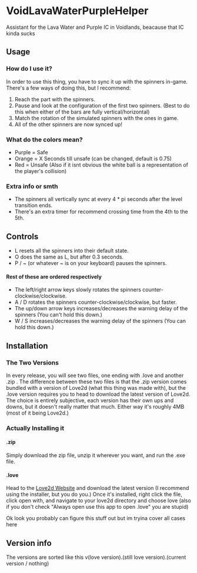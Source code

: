# VoidLavaWaterPurpleHelper
Assistant for the Lava Water and Purple IC in Voidlands, beacause that IC kinda sucks
## Usage
### How do I use it?
In order to use this thing, you have to sync it up with the spinners in-game. There's a few ways of doing this, but I recommend:
1. Reach the part with the spinners.
2. Pause and look at the configuration of the first two spinners. (Best to do this when either of the bars are fully vertical/horizontal)
3. Match the rotation of the simulated spinners with the ones in game.
4. All of the other spinners are now synced up!
### What do the colors mean?
- Purple = Safe
- Orange = X Seconds till unsafe (can be changed, default is 0.75)
- Red = Unsafe
(Also if it isnt obvious the white ball is a representation of the player's collision)
### Extra info or smth
- The spinners all vertically sync at every 4 * pi seconds after the level transition ends.
- There's an extra timer for recommend crossing time from the 4th to the 5th.
## Controls
- L  resets all the spinners into their default state.
- O does the same as L, but after 0.3 seconds.
- P / ~ (or whatever ~ is on your keyboard) pauses the spinners.
#### Rest of these are ordered respectively
- The left/right arrow keys slowly rotates the spinners counter-clockwise/clockwise.
- A / D rotates the spinners counter-clockwise/clockwise, but faster.
- The up/down arrow keys increases/decreases the warning delay of the spinners (You can't hold this down.)
- W / S increases/decreases the warning delay of the spinners (You can hold this down.)
## Installation
### The Two Versions
In every release, you will see two files, one ending with .love and another .zip . The difference between these two files is that the .zip version comes bundled with a version of Love2d (what this thing was made with), but the .love version requires you to head to download the latest version of Love2d. The choice is entirely subjective, each version has their own ups and downs, but it doesn't really matter that much. Either way it's roughly 4MB (most of it being Love2d.)

### Actually Installing it
#### .zip
Simply download the zip file, unzip it wherever you want, and run the .exe file.

#### .love
Head to the [Love2d Website](https://love2d.org/) and download the latest version (I recommend using the installer, but you do you.) Once it's installed, right click the file, click open with, and navigate to your love2d directory and choose love (also if you don't check "Always open use this app to open .love" you are stupid)

Ok look you probably can figure this stuff out but im tryina cover all cases here

## Version info
The versions are sorted like this
v(love version).(still love version).(current version / nothing)